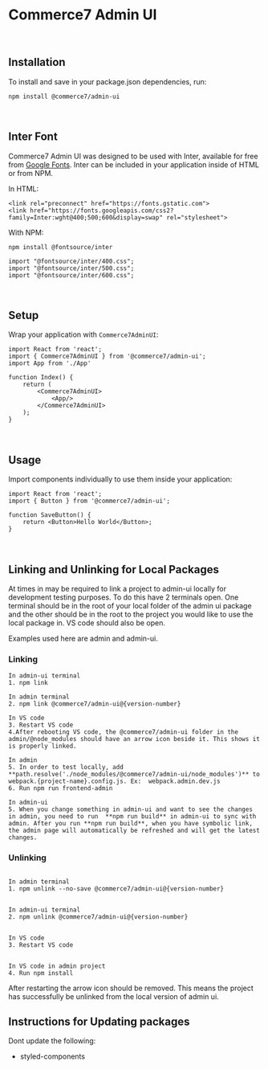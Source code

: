 # Commerce7 Admin UI

<br />

## Installation

To install and save in your package.json dependencies, run:

```
npm install @commerce7/admin-ui
```

<br />

## Inter Font

Commerce7 Admin UI was designed to be used with Inter, available for free from <a href='https://fonts.google.com/specimen/Inter' target='_blank'>Google Fonts</a>. Inter can be included in your application inside of HTML or from NPM.

In HTML:

```
<link rel="preconnect" href="https://fonts.gstatic.com">
<link href="https://fonts.googleapis.com/css2?family=Inter:wght@400;500;600&display=swap" rel="stylesheet">
```

With NPM:

```
npm install @fontsource/inter
```

```
import "@fontsource/inter/400.css";
import "@fontsource/inter/500.css";
import "@fontsource/inter/600.css";
```

<br />

## Setup

Wrap your application with `Commerce7AdminUI`:

```
import React from 'react';
import { Commerce7AdminUI } from '@commerce7/admin-ui';
import App from './App'

function Index() {
    return (
        <Commerce7AdminUI>
            <App/>
        </Commerce7AdminUI>
    );
}
```

<br />

## Usage

Import components individually to use them inside your application:

```
import React from 'react';
import { Button } from '@commerce7/admin-ui';

function SaveButton() {
    return <Button>Hello World</Button>;
}
```

<br />

## Linking and Unlinking for Local Packages

At times in may be required to link a project to admin-ui locally for development testing purposes. To do this have 2 terminals open. One terminal should be in the root of your local folder of the admin ui package and the other should be in the root to the project you would like to use the local package in. VS code should also be open.

Examples used here are admin and admin-ui.

### Linking

```
In admin-ui terminal
1. npm link
```

```
In admin terminal
2. npm link @commerce7/admin-ui@{version-number}
```

```
In VS code
3. Restart VS code
4.After rebooting VS code, the @commerce7/admin-ui folder in the admin/@node_modules should have an arrow icon beside it. This shows it is properly linked.
```

```
In admin
5. In order to test locally, add **path.resolve('./node_modules/@commerce7/admin-ui/node_modules')** to webpack.{project-name}.config.js. Ex:  webpack.admin.dev.js
6. Run npm run frontend-admin
```

```
In admin-ui
5. When you change something in admin-ui and want to see the changes in admin, you need to run  **npm run build** in admin-ui to sync with admin. After you run **npm run build**, when you have symbolic link, the admin page will automatically be refreshed and will get the latest changes.
```

### Unlinking

```

In admin terminal
1. npm unlink --no-save @commerce7/admin-ui@{version-number}

```

```

In admin-ui terminal
2. npm unlink @commerce7/admin-ui@{version-number}

```

```

In VS code
3. Restart VS code

```

```

In VS code in admin project
4. Run npm install

```

After restarting the arrow icon should be removed. This means the project has successfully be unlinked from the local version of admin ui.

## Instructions for Updating packages

Dont update the following:

- styled-components
